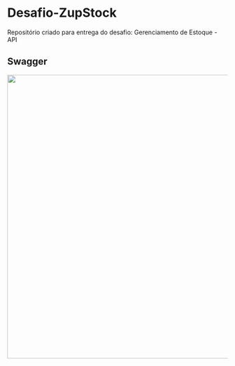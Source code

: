 # Desafio-ZupStock
Repositório criado para entrega do desafio: Gerenciamento de Estoque - API

## Swagger
<img src=".stock/src/main/resources/img/swagger.jpg" width="650">
